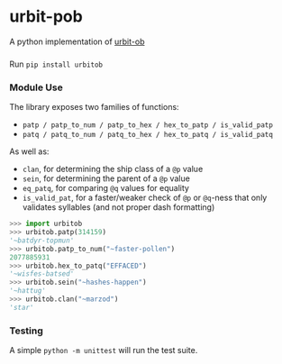 # urbit-pob

A python implementation of [urbit-ob](https://github.com/urbit/urbit-ob)

###

Run `pip install urbitob`

### Module Use

The library exposes two families of functions:

* `patp / patp_to_num / patp_to_hex / hex_to_patp / is_valid_patp`
* `patq / patq_to_num / patq_to_hex / hex_to_patq / is_valid_patq`

As well as:

* `clan`, for determining the ship class of a `@p` value
* `sein`, for determining the parent of a `@p` value
* `eq_patq`, for comparing `@q` values for equality
* `is_valid_pat`, for a faster/weaker check of `@p` or `@q`-ness that only
  validates syllables (and not proper dash formatting)


```py
>>> import urbitob
>>> urbitob.patp(314159)
'~batdyr-topmun'
>>> urbitob.patp_to_num("~faster-pollen")
2077885931
>>> urbitob.hex_to_patq("EFFACED")
'~wisfes-batsed'
>>> urbitob.sein("~hashes-happen")
'~hattug'
>>> urbitob.clan("~marzod")
'star'
```

### Testing

A simple `python -m unittest` will run the test suite.
